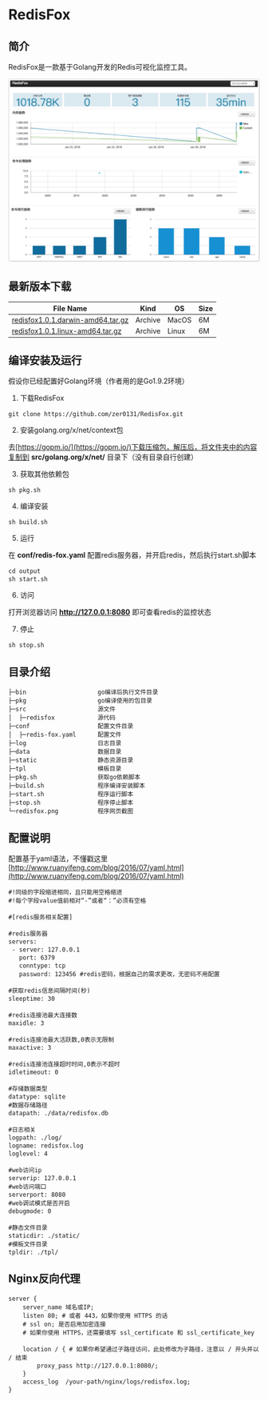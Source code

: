 # RedisFox

## 简介

RedisFox是一款基于Golang开发的Redis可视化监控工具。

![redisfox](./redisfox.png)

## 最新版本下载

File Name|Kind|OS|Size
------|------|------|------
[redisfox1.0.1.darwin-amd64.tar.gz](http://7xkyq4.com1.z0.glb.clouddn.com/redisfox/redisfox1.0.1.darwin-amd64.tar.gz)|Archive|MacOS|6M
[redisfox1.0.1.linux-amd64.tar.gz](http://7xkyq4.com1.z0.glb.clouddn.com/redisfox/redisfox1.0.1.linux-amd64.tar.gz)|Archive|Linux|6M

## 编译安装及运行

假设你已经配置好Golang环境（作者用的是Go1.9.2环境）

1. 下载RedisFox

```
git clone https://github.com/zer0131/RedisFox.git
```

2. 安装golang.org/x/net/context包

去[https://gopm.io/](https://gopm.io/)下载压缩包，解压后，将文件夹中的内容复制到 **src/golang.org/x/net/** 目录下（没有目录自行创建）

3. 获取其他依赖包

```
sh pkg.sh
```

4. 编译安装

```
sh build.sh
```

5. 运行

在 **conf/redis-fox.yaml** 配置redis服务器，并开启redis，然后执行start.sh脚本

```
cd output
sh start.sh
```

6. 访问

打开浏览器访问 **http://127.0.0.1:8080** 即可查看redis的监控状态

7. 停止

```
sh stop.sh
```

## 目录介绍

```
├─bin                    go编译后执行文件目录
├─pkg                    go编译使用的包目录
├─src                    源文件
│  ├─redisfox            源代码
├─conf                   配置文件目录
│  ├─redis-fox.yaml      配置文件
├─log                    日志目录
├─data                   数据目录
├─static                 静态资源目录
├─tpl                    模板目录
├─pkg.sh                 获取go依赖脚本
├─build.sh               程序编译安装脚本
├─start.sh               程序运行脚本
├─stop.sh                程序停止脚本
└─redisfox.png           程序网页截图
```

## 配置说明

配置基于yaml语法，不懂戳这里[http://www.ruanyifeng.com/blog/2016/07/yaml.html](http://www.ruanyifeng.com/blog/2016/07/yaml.html)

```
#!同级的字段缩进相同，且只能用空格缩进
#!每个字段value值前相对“-”或者“：”必须有空格

#[redis服务相关配置]

#redis服务器
servers:
 - server: 127.0.0.1
   port: 6379
   conntype: tcp
   password: 123456 #redis密码，根据自己的需求更改，无密码不用配置

#获取redis信息间隔时间(秒)
sleeptime: 30

#redis连接池最大连接数
maxidle: 3

#redis连接池最大活跃数,0表示无限制
maxactive: 3

#redis连接池连接超时时间,0表示不超时
idletimeout: 0

#存储数据类型
datatype: sqlite
#数据存储路径
datapath: ./data/redisfox.db

#日志相关
logpath: ./log/
logname: redisfox.log
loglevel: 4

#web访问ip
serverip: 127.0.0.1
#web访问端口
serverport: 8080
#web调试模式是否开启
debugmode: 0

#静态文件目录
staticdir: ./static/
#模板文件目录
tpldir: ./tpl/
```

## Nginx反向代理

```
server {
    server_name 域名或IP;
    listen 80; # 或者 443，如果你使用 HTTPS 的话
    # ssl on; 是否启用加密连接
    # 如果你使用 HTTPS，还需要填写 ssl_certificate 和 ssl_certificate_key

    location / { # 如果你希望通过子路径访问，此处修改为子路径，注意以 / 开头并以 / 结束
        proxy_pass http://127.0.0.1:8080/;
    }
    access_log  /your-path/nginx/logs/redisfox.log;
}
```


